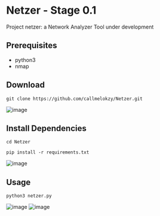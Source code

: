 # Netzer - Stage 0.1

Project netzer: 
a Network Analyzer Tool
under development

## Prerequisites
- python3
- nmap 

## Download <br>
```
git clone https://github.com/callmelokzy/Netzer.git
```
![image](https://user-images.githubusercontent.com/56486732/214091820-16279d0a-a0b3-4165-b6da-738e075b50cb.png)


## Install Dependencies <br>
```
cd Netzer
```
```
pip install -r requirements.txt
```
![image](https://user-images.githubusercontent.com/56486732/214092133-5018223d-1230-44aa-82f8-475906faca29.png)


## Usage <br>
```
python3 netzer.py
```
![image](https://user-images.githubusercontent.com/56486732/214092341-16c7151e-b985-4846-a513-d29483ee1c51.png)
![image](https://user-images.githubusercontent.com/56486732/214092464-88dca203-8b4f-4170-8b60-a0109270ed36.png)
